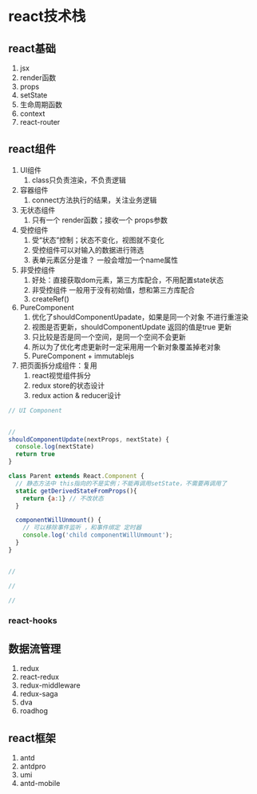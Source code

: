 # react技术栈

## react基础

1. jsx
2. render函数
3. props
4. setState
5. 生命周期函数
6. context
7. react-router



## react组件

1. UI组件
   1. class只负责渲染，不负责逻辑
2. 容器组件
   1. connect方法执行的结果，关注业务逻辑
3. 无状态组件
   1. 只有一个 render函数；接收一个 props参数
4. 受控组件
   1. 受“状态”控制；状态不变化，视图就不变化
   2. 受控组件可以对输入的数据进行筛选
   3. 表单元素区分是谁？ 一般会增加一个name属性
5. 非受控组件
   1. 好处：直接获取dom元素，第三方库配合，不用配置state状态
   2. 非受控组件 一般用于没有初始值，想和第三方库配合
   3. createRef()
6. PureComponent
   1. 优化了shouldComponentUpadate，如果是同一个对象 不进行重渲染
   2. 视图是否更新，shouldComponentUpdate 返回的值是true 更新
   3. 只比较是否是同一个空间，是同一个空间不会更新
   4. 所以为了优化考虑更新时一定采用用一个新对象覆盖掉老对象
   5. PureComponent + immutablejs
7. 把页面拆分成组件：复用
   1. react视觉组件拆分
   2. redux store的状态设计
   3. redux action & reducer设计

```jsx
// UI Component


//
shouldComponentUpdate(nextProps, nextState) {
  console.log(nextState)
  return true
}

class Parent extends React.Component {
  // 静态方法中 this指向的不是实例；不能再调用setState，不需要再调用了
  static getDerivedStateFromProps(){
    return {a:1} // 不改状态
  }

  componentWillUnmount() {
    // 可以移除事件监听 ，和事件绑定 定时器
    console.log('child componentWillUnmount');
  }
}


//

//

//
```







### react-hooks





## 数据流管理

1. redux
2. react-redux
3. redux-middleware
4. redux-saga
5. dva
6. roadhog





## react框架

1. antd
2. antdpro
3. umi
4. antd-mobile